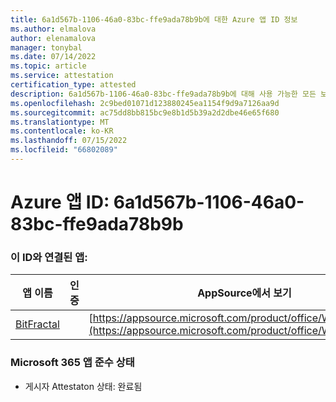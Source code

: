 ```yaml
---
title: 6a1d567b-1106-46a0-83bc-ffe9ada78b9b에 대한 Azure 앱 ID 정보
ms.author: elmalova
author: elenamalova
manager: tonybal
ms.date: 07/14/2022
ms.topic: article
ms.service: attestation
certification_type: attested
description: 6a1d567b-1106-46a0-83bc-ffe9ada78b9b에 대해 사용 가능한 모든 보안 및 규정 준수 정보입니다.
ms.openlocfilehash: 2c9bed01071d123880245ea1154f9d9a7126aa9d
ms.sourcegitcommit: ac75dd8bb815bc9e8b1d5b39a2d2dbe46e65f680
ms.translationtype: MT
ms.contentlocale: ko-KR
ms.lasthandoff: 07/15/2022
ms.locfileid: "66802089"
---
```

# <a name="azure-app-id-6a1d567b-1106-46a0-83bc-ffe9ada78b9b"></a>Azure 앱 ID: 6a1d567b-1106-46a0-83bc-ffe9ada78b9b


### <a name="apps-associated-with-this-id"></a>이 ID와 연결된 앱:
| **앱 이름** | **인증** | **AppSource에서 보기** |
|--------------|---------------|-----------------------|
| [BitFractal](../forward/WA200004172.md) |  | [https://appsource.microsoft.com/product/office/WA200004172](https://appsource.microsoft.com/product/office/WA200004172) |

### <a name="microsoft-365-app-compliance-status"></a>Microsoft 365 앱 준수 상태
- 게시자 Attestaton 상태: 완료됨
